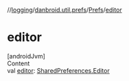 //[logging](../../../index.md)/[danbroid.util.prefs](../index.md)/[Prefs](index.md)/[editor](editor.md)



# editor  
[androidJvm]  
Content  
val [editor](editor.md): [SharedPreferences.Editor](https://developer.android.com/reference/kotlin/android/content/SharedPreferences.Editor.html)  



